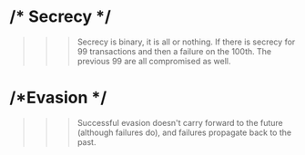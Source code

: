 # /* Secrecy */
>>> Secrecy is binary, it is all or nothing. If there is secrecy for 99 transactions and then a failure on the 100th. The previous 99 are all compromised as well.

# /*Evasion */
>>> Successful evasion doesn't carry forward to the future (although failures do), and failures propagate back to the past.
